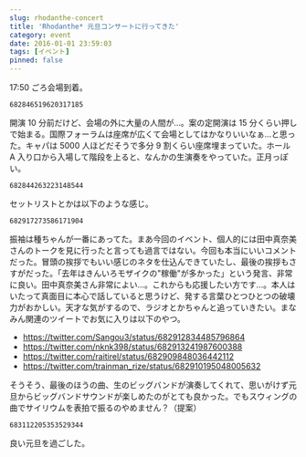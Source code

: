 ```yaml
---
slug: rhodanthe-concert
title: 'Rhodanthe* 元旦コンサートに行ってきた'
category: event
date: 2016-01-01 23:59:03
tags: [イベント]
pinned: false
---
```


17:50 ごろ会場到着。

```twitter
682846519620317185
```

開演 10 分前だけど、会場の外に大量の人間が...。案の定開演は 15 分くらい押しで始まる。国際フォーラムは座席が広くて会場としてはかなりいいなぁ...と思った。キャパは 5000 人ほどだそうで多分 9 割くらい座席埋まっていた。ホール A 入り口から入場して階段を上ると、なんかの生演奏をやっていた。正月っぽい。

```twitter
682844263223148544
```

セットリストとかは以下のような感じ。

```twitter
682917273586171904
```

振袖は種ちゃんが一番にあってた。まあ今回のイベント、個人的には田中真奈美さんのトークを見に行ったと言っても過言ではない。今回も本当にいいコメントだった。冒頭の挨拶でもいい感じのネタを仕込んできていたし、最後の挨拶もさすがだった。「去年はきんいろモザイクの"稼働"が多かった」という発言、非常に良い。田中真奈美さん非常によい...。これからも応援したい方です...。本人はいたって真面目に本心で話していると思うけど、発する言葉ひとつひとつの破壊力がおかしい。天才な気がするので、ラジオとかちゃんと追っていきたい。まなみん関連のツイートでお気に入りは以下のやつ。

- https://twitter.com/Sangou3/status/682912834485796864
- https://twitter.com/nknk398/status/682913241987600388
- https://twitter.com/raitirel/status/682909848036442112
- https://twitter.com/trainman_rize/status/682910195048005632

そうそう、最後のほうの曲、生のビッグバンドが演奏してくれて、思いがけず元旦からビッグバンドサウンドが楽しめたのがとても良かった。でもスウィングの曲でサイリウムを表拍で振るのやめません？（提案）

```twitter
683112205353529344
```

良い元旦を過ごした。

